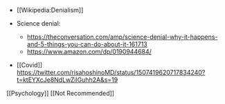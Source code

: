   - [[Wikipedia:Denialism]]
  - Science denial:
      - https://theconversation.com/amp/science-denial-why-it-happens-and-5-things-you-can-do-about-it-161713
      - https://www.amazon.com/dp/0190944684/

  - [[Covid]]
    https://twitter.com/risahoshinoMD/status/1507419620717834240?t=ktEYXcJe8NdLwZilGuhh2A&s=19

[[Psychology]] [[Not Recommended]]